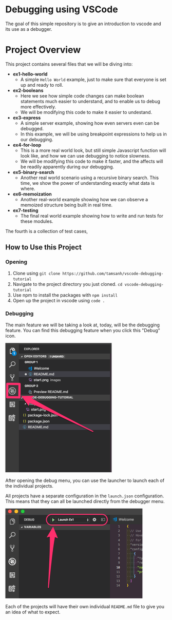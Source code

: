 # Debugging using VSCode

The goal of this simple repository is to give an introduction to vscode and its use as a debugger.
# Project Overview

This project contains several files that we will be diving into:

* **ex1-hello-world**
  * A simple `Hello World` example, just to make sure that everyone is set up and ready to roll.
* **ex2-booleans**
  * Here we see how simple code changes can make boolean statements much easier to understand, and to enable us to debug more effectively.
  * We will be modifying this code to make it easier to undestand.
* **ex3-express**
  * A simple server example, showing how even servers even can be debugged.
  * In this example, we will be using breakpoint expressions to help us in our debugging.
* **ex4-for-loop**
  * This is a more real world look, but still simple Javascript function will look like, and how we can use debugging to notice slowness.
  * We will be modifying this code to make it faster, and the affects will be readily apparently during our debugging.
* **ex5-binary-search**
  * Another real world scenario using a recursive binary search. This time, we show the power of understanding exactly what data is where.
* **ex6-memoization**
  * Another real-world example showing how we can observe a memoized structure being built in real time.
* **ex7-testing**
  * The final real world example showing how to write and run tests for these modules.

The fourth is a collection of test cases, 

## How to Use this Project

### Opening

1. Clone using `git clone https://github.com/tamsanh/vscode-debugging-tutorial`
2. Navigate to the project directory you just cloned. `cd vscode-debugging-tutorial`
3. Use npm to install the packages with `npm install`
4. Open up the project in vscode using `code .`

### Debugging

The main feature we will be taking a look at, today, will be the debugging feature. You can find this debugging feature when you click this "Debug" icon.

![Run debugger](./images/debugicon.png)

After opening the debug menu, you can use the launcher to launch each of the individual projects.

All projects have a separate configuration in the `launch.json` configuration. This means that they can all be launched directly from the debugger menu.

![Launch project](./images/run-debug.png)

Each of the projects will have their own individual `README.md` file to give you an idea of what to expect.
